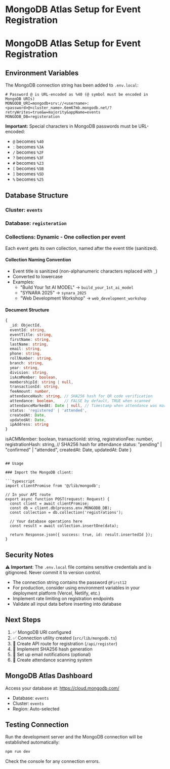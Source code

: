 # MongoDB Atlas Setup for Event Registration

# MongoDB Atlas Setup for Event Registration

## Environment Variables

The MongoDB connection string has been added to `.env.local`:

```env
# Password @ is URL-encoded as %40 (@ symbol must be encoded in MongoDB URIs)
MONGODB_URI=mongodb+srv://<username>:<password>@<cluster_name>.6em67mb.mongodb.net/?retryWrites=true&w=majority&appName=events
MONGODB_DB=registeration
```

**Important:** Special characters in MongoDB passwords must be URL-encoded:
- `@` becomes `%40`
- `:` becomes `%3A`
- `/` becomes `%2F`
- `?` becomes `%3F`
- `#` becomes `%23`
- `[` becomes `%5B`
- `]` becomes `%5D`
- `%` becomes `%25`

## Database Structure

### Cluster: `events`
### Database: `registeration`
### Collections: **Dynamic** - One collection per event

Each event gets its own collection, named after the event title (sanitized).

#### Collection Naming Convention
- Event title is sanitized (non-alphanumeric characters replaced with `_`)
- Converted to lowercase
- Examples:
  - "Build Your 1st AI MODEL" → `build_your_1st_ai_model`
  - "SYNARA 2025" → `synara_2025`
  - "Web Development Workshop" → `web_development_workshop`

#### Document Structure

```typescript
{
  _id: ObjectId,
  eventId: string,
  eventTitle: string,
  firstName: string,
  lastName: string,
  email: string,
  phone: string,
  rollNumber: string,
  branch: string,
  year: string,
  division: string,
  isAcmMember: boolean,
  membershipId: string | null,
  transactionId: string,
  feeAmount: number,
  attendanceHash: string, // SHA256 hash for QR code verification
  attendance: boolean,    // FALSE by default, TRUE when scanned
  attendanceMarkedAt: Date | null, // Timestamp when attendance was marked
  status: 'registered' | 'attended',
  createdAt: Date,
  updatedAt: Date,
  ipAddress: string
}
```
  isACMMember: boolean,
  transactionId: string,
  registrationFee: number,
  registrationHash: string, // SHA256 hash for attendance
  status: "pending" | "confirmed" | "attended",
  createdAt: Date,
  updatedAt: Date
}
```

## Usage

### Import the MongoDB client:

```typescript
import clientPromise from '@/lib/mongodb';

// In your API route
export async function POST(request: Request) {
  const client = await clientPromise;
  const db = client.db(process.env.MONGODB_DB);
  const collection = db.collection('registrations');
  
  // Your database operations here
  const result = await collection.insertOne(data);
  
  return Response.json({ success: true, id: result.insertedId });
}
```

## Security Notes

⚠️ **Important**: The `.env.local` file contains sensitive credentials and is gitignored. Never commit it to version control.

- The connection string contains the password `@First12`
- For production, consider using environment variables in your deployment platform (Vercel, Netlify, etc.)
- Implement rate limiting on registration endpoints
- Validate all input data before inserting into database

## Next Steps

1. ✅ MongoDB URI configured
2. ✅ Connection utility created (`src/lib/mongodb.ts`)
3. 🔲 Create API route for registration (`/api/register`)
4. 🔲 Implement SHA256 hash generation
5. 🔲 Set up email notifications (optional)
6. 🔲 Create attendance scanning system

## MongoDB Atlas Dashboard

Access your database at: https://cloud.mongodb.com/

- Database: `events`
- Cluster: `events`
- Region: Auto-selected

## Testing Connection

Run the development server and the MongoDB connection will be established automatically:

```bash
npm run dev
```

Check the console for any connection errors.
